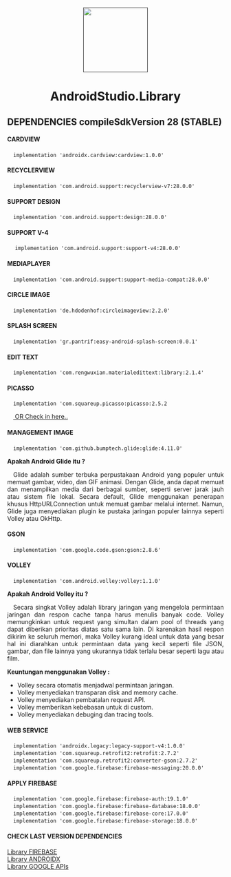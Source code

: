 <p align="center"><a href=""><img height="150" src="https://user-images.githubusercontent.com/37952748/75752927-4426f680-5d5c-11ea-80b0-c455992a9f47.png"></a></p>
<h1 align="center">AndroidStudio.Library</h1>

<h2 align="left">DEPENDENCIES compileSdkVersion 28 (STABLE)</h2>

#### CARDVIEW
&emsp;```implementation 'androidx.cardview:cardview:1.0.0'```

#### RECYCLERVIEW
&emsp;```implementation 'com.android.support:recyclerview-v7:28.0.0'```

#### SUPPORT DESIGN
&emsp;```implementation 'com.android.support:design:28.0.0'```

#### SUPPORT V-4
&emsp; ```implementation 'com.android.support:support-v4:28.0.0'```

#### MEDIAPLAYER
&emsp;```implementation 'com.android.support:support-media-compat:28.0.0'```

#### CIRCLE IMAGE
&emsp;```implementation 'de.hdodenhof:circleimageview:2.2.0'```

#### SPLASH SCREEN
&emsp;```implementation 'gr.pantrif:easy-android-splash-screen:0.0.1'```

#### EDIT TEXT
&emsp;```implementation 'com.rengwuxian.materialedittext:library:2.1.4'```

#### PICASSO
&emsp;```implementation 'com.squareup.picasso:picasso:2.5.2```

&emsp;[  OR Check in here..](https://github.com/codepath/android_guides/wiki/Displaying-Images-with-the-Picasso-Library)

#### MANAGEMENT IMAGE
&emsp;```implementation 'com.github.bumptech.glide:glide:4.11.0'```

**Apakah Android Glide itu ?**<br>
<p align= "justify">&emsp;Glide adalah sumber terbuka perpustakaan Android yang populer untuk memuat gambar, video, dan GIF animasi. Dengan Glide, anda dapat memuat dan menampilkan media dari berbagai sumber, seperti server jarak jauh atau sistem file lokal. Secara default, Glide menggunakan penerapan khusus HttpURLConnection untuk memuat gambar melalui internet. Namun, Glide juga menyediakan plugin ke pustaka jaringan populer lainnya seperti Volley atau OkHttp.</p>

#### GSON
&emsp;```implementation 'com.google.code.gson:gson:2.8.6'```

#### VOLLEY<br>
&emsp;```implementation 'com.android.volley:volley:1.1.0'```<br>

**Apakah Android Volley itu ?**<br>
<p align= "justify">&emsp;Secara singkat Volley adalah library jaringan yang mengelola permintaan jaringan dan respon cache tanpa harus menulis banyak code. Volley memungkinkan untuk request yang simultan dalam pool of threads yang dapat diberikan prioritas diatas satu sama lain. Di karenakan hasil respon dikirim ke seluruh memori, maka Volley kurang ideal untuk data yang besar hal ini diarahkan untuk permintaan data yang kecil seperti file JSON, gambar, dan file lainnya yang ukurannya tidak terlalu besar seperti lagu atau film.</p>

**Keuntungan menggunakan Volley :**<br>
  - Volley secara otomatis menjadwal permintaan jaringan.
  - Volley menyediakan transparan disk and memory cache.
  - Volley menyediakan pembatalan request API.
  - Volley memberikan kebebasan untuk di custom.
  - Volley menyediakan debuging dan tracing tools.
  
#### WEB SERVICE
&emsp;```implementation 'androidx.legacy:legacy-support-v4:1.0.0'``` <br>
&emsp;```implementation 'com.squareup.retrofit2:retrofit:2.7.2'``` <br>
&emsp;```implementation 'com.squareup.retrofit2:converter-gson:2.7.2'``` <br>
&emsp;```implementation 'com.google.firebase:firebase-messaging:20.0.0'```

#### APPLY FIREBASE
&emsp;```implementation 'com.google.firebase:firebase-auth:19.1.0'``` <br>
&emsp;```implementation 'com.google.firebase:firebase-database:18.0.0'``` <br>
&emsp;```implementation 'com.google.firebase:firebase-core:17.0.0'``` <br>
&emsp;```implementation 'com.google.firebase:firebase-storage:18.0.0'```

#### CHECK LAST VERSION DEPENDENCIES
[Library FIREBASE](https://firebase.google.com/docs/android/setup#available-libraries) <br>
[Library ANDROIDX](https://developer.android.com/topic/libraries/support-library/packages?hl=id) <br>
[Library GOOGLE APIs](https://developers.google.com/android/guides/releases)
